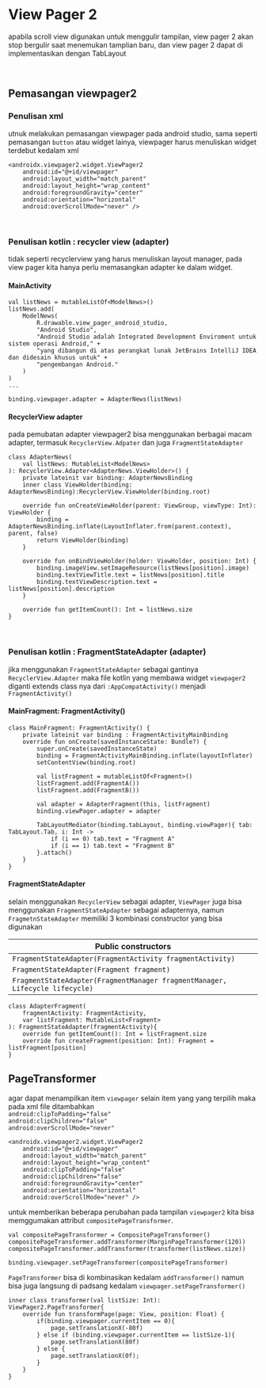 # View Pager 2
apabila scroll view digunakan untuk menggulir tampilan, view pager 2 akan stop bergulir saat menemukan tamplian baru, dan view pager 2 dapat di implementasikan dengan TabLayout

<br>

## Pemasangan viewpager2

### Penulisan xml
utnuk melakukan pemasangan viewpager pada android studio, sama seperti pemasangan `button` atau widget lainya, viewpager harus menuliskan widget terdebut kedalam xml
```
<androidx.viewpager2.widget.ViewPager2
    android:id="@+id/viewpager"
    android:layout_width="match_parent"
    android:layout_height="wrap_content"
    android:foregroundGravity="center"
    android:orientation="horizontal"
    android:overScrollMode="never" />
```

<br>

### Penulisan kotlin : recycler view (adapter)
tidak seperti recyclerview yang harus menuliskan layout manager, pada view pager kita hanya perlu memasangkan adapter ke dalam widget.
#### MainActivity
```
val listNews = mutableListOf<ModelNews>()
listNews.add(
    ModelNews(
        R.drawable.view_pager_android_studio,
        "Android Studio",
        "Android Studio adalah Integrated Development Enviroment untuk sistem operasi Android," + 
        "yang dibangun di atas perangkat lunak JetBrains IntelliJ IDEA dan didesain khusus untuk" +
        "pengembangan Android."
    )
)
...

binding.viewpager.adapter = AdapterNews(listNews)
```

#### RecyclerView adapter
pada pemubatan adapter viewpager2 bisa menggunakan berbagai macam adapter, termasuk `RecyclerView.Adpater` dan juga `FragmentStateAdapter`

```
class AdapterNews(
    val listNews: MutableList<ModelNews>
): RecyclerView.Adapter<AdapterNews.ViewHolder>() {
    private lateinit var binding: AdapterNewsBinding
    inner class ViewHolder(binding: AdapterNewsBinding):RecyclerView.ViewHolder(binding.root)

    override fun onCreateViewHolder(parent: ViewGroup, viewType: Int): ViewHolder {
        binding = AdapterNewsBinding.inflate(LayoutInflater.from(parent.context), parent, false)
        return ViewHolder(binding)
    }

    override fun onBindViewHolder(holder: ViewHolder, position: Int) {
        binding.imageView.setImageResource(listNews[position].image)
        binding.textViewTitle.text = listNews[position].title
        binding.textViewDescription.text = listNews[position].description
    }

    override fun getItemCount(): Int = listNews.size
}
```

<br>

### Penulisan kotlin : FragmentStateAdapter (adapter)
jika menggunakan `FragmentStateAdapter` sebagai gantinya `RecyclerView.Adapter` maka file kotlin yang membawa widget `viewpager2` diganti extends class nya dari `:AppCompatActivity()` menjadi `FragmentActivity()`
#### MainFragment: FragmentActivity()

```
class MainFragment: FragmentActivity() {
    private lateinit var binding : FragmentActivityMainBinding
    override fun onCreate(savedInstanceState: Bundle?) {
        super.onCreate(savedInstanceState)
        binding = FragmentActivityMainBinding.inflate(layoutInflater)
        setContentView(binding.root)

        val listFragment = mutableListOf<Fragment>()
        listFragment.add(FragmentA())
        listFragment.add(FragmentB())

        val adapter = AdapterFragment(this, listFragment)
        binding.viewPager.adapter = adapter

        TabLayoutMediator(binding.tabLayout, binding.viewPager){ tab: TabLayout.Tab, i: Int ->
            if (i == 0) tab.text = "Fragment A"
            if (i == 1) tab.text = "Fragment B"
        }.attach()
    }
}
```


#### FragmentStateAdapter 
selain menggunakan `RecyclerView` sebagai adapter, `ViewPager` juga bisa menggunakan `FragmentStateApdapter` sebagai adapternya, namun `FragmetnStateAdapter` memiliki 3 kombinasi constructor yang bisa digunakan<br>

|Public constructors|
|-|
|`FragmentStateAdapter(FragmentActivity fragmentActivity)`|
|`FragmentStateAdapter(Fragment fragment)`|
|`FragmentStateAdapter(FragmentManager fragmentManager, Lifecycle lifecycle)`|

```
class AdapterFragment(
    fragmentActivity: FragmentActivity,
    var listFragment: MutableList<Fragment>
): FragmentStateAdapter(fragmentActivity){
    override fun getItemCount(): Int = listFragment.size
    override fun createFragment(position: Int): Fragment = listFragment[position]
}
```


## PageTransformer
agar dapat menampilkan item `viewpager` selain item yang yang terpilih maka pada xml file ditambahkan <br>
`android:clipToPadding="false"`<br>
`android:clipChildren="false"`<br>
`android:overScrollMode="never"`

```
<androidx.viewpager2.widget.ViewPager2
    android:id="@+id/viewpager"
    android:layout_width="match_parent"
    android:layout_height="wrap_content"
    android:clipToPadding="false"
    android:clipChildren="false"
    android:foregroundGravity="center"
    android:orientation="horizontal"
    android:overScrollMode="never" />
```
untuk memberikan beberapa perubahan pada tampilan `viewpager2` kita bisa memggumakan attribut `compositePageTransformer`.

```
val compositePageTransformer = CompositePageTransformer()
compositePageTransformer.addTransformer(MarginPageTransformer(120))
compositePageTransformer.addTransformer(transformer(listNews.size))

binding.viewpager.setPageTransformer(compositePageTransformer)
```
`PageTransformer` bisa di kombinasikan kedalam `addTransformer()` namun bisa juga langsung di padsang kedalam `viewpager.setPageTransformer()`
```
inner class transformer(val listSize: Int): ViewPager2.PageTransformer{
    override fun transformPage(page: View, position: Float) {
        if(binding.viewpager.currentItem == 0){
            page.setTranslationX(-80f)
        } else if (binding.viewpager.currentItem == listSize-1){
            page.setTranslationX(80f)
        } else {
            page.setTranslationX(0f);
        }
    }
}
```
